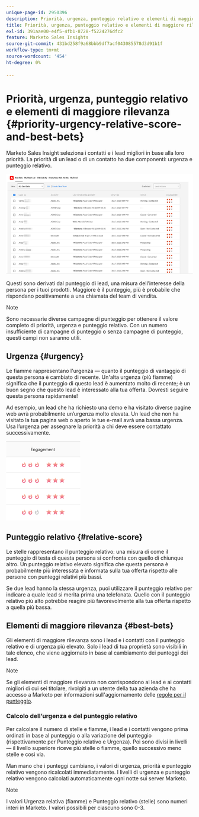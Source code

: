 ```yaml
---
unique-page-id: 2950396
description: Priorità, urgenza, punteggio relativo e elementi di maggiore rilevanza - Documenti Marketo - Documentazione del prodotto
title: Priorità, urgenza, punteggio relativo e elementi di maggiore rilevanza
exl-id: 391aae00-e4f5-4fb1-8728-f5224276dfc2
feature: Marketo Sales Insights
source-git-commit: 431bd258f9a68bbb9df7acf043085578d3d91b1f
workflow-type: tm+mt
source-wordcount: '454'
ht-degree: 0%

---
```


# Priorità, urgenza, punteggio relativo e elementi di maggiore rilevanza {#priority-urgency-relative-score-and-best-bets}

Marketo Sales Insight seleziona i contatti e i lead migliori in base alla loro priorità. La priorità di un lead o di un contatto ha due componenti: urgenza e punteggio relativo.

![](assets/priority-urgency-relative-score-and-best-bets-1.png)

Questi sono derivati dal punteggio di lead, una misura dell’interesse della persona per i tuoi prodotti. Maggiore è il punteggio, più è probabile che rispondano positivamente a una chiamata del team di vendita.

>[!NOTE]
>
>Sono necessarie diverse campagne di punteggio per ottenere il valore completo di priorità, urgenza e punteggio relativo.  Con un numero insufficiente di campagne di punteggio o senza campagne di punteggio, questi campi non saranno utili.

## Urgenza {#urgency}

Le fiamme rappresentano l&#39;urgenza — quanto il punteggio di vantaggio di questa persona è cambiato di recente. Un&#39;alta urgenza (più fiamme) significa che il punteggio di questo lead è aumentato molto di recente; è un buon segno che questo lead è interessato alla tua offerta. Dovresti seguire questa persona rapidamente!

Ad esempio, un lead che ha richiesto una demo e ha visitato diverse pagine web avrà probabilmente un’urgenza molto elevata. Un lead che non ha visitato la tua pagina web o aperto le tue e-mail avrà una bassa urgenza. Usa l’urgenza per assegnare la priorità a chi deve essere contattato successivamente.

![](assets/priority-urgency-relative-score-and-best-bets-2.png)

## Punteggio relativo {#relative-score}

Le stelle rappresentano il punteggio relativo: una misura di come il punteggio di testa di questa persona si confronta con quello di chiunque altro. Un punteggio relativo elevato significa che questa persona è probabilmente più interessata e informata sulla tua offerta rispetto alle persone con punteggi relativi più bassi.

Se due lead hanno la stessa urgenza, puoi utilizzare il punteggio relativo per indicare a quale lead si merita prima una telefonata. Quello con il punteggio relativo più alto potrebbe reagire più favorevolmente alla tua offerta rispetto a quella più bassa.

## Elementi di maggiore rilevanza {#best-bets}

Gli elementi di maggiore rilevanza sono i lead e i contatti con il punteggio relativo e di urgenza più elevato. Solo i lead di tua proprietà sono visibili in tale elenco, che viene aggiornato in base al cambiamento dei punteggi dei lead.

>[!NOTE]
>
>Se gli elementi di maggiore rilevanza non corrispondono ai lead e ai contatti migliori di cui sei titolare, rivolgiti a un utente della tua azienda che ha accesso a Marketo per informazioni sull&#39;aggiornamento delle [regole per il punteggio](/help/marketo/getting-started/quick-wins/simple-scoring.md).

### Calcolo dell’urgenza e del punteggio relativo

Per calcolare il numero di stelle e fiamme, i lead e i contatti vengono prima ordinati in base al punteggio o alla variazione del punteggio (rispettivamente per Punteggio relativo e Urgenza). Poi sono divisi in livelli — il livello superiore riceve più stelle o fiamme, quello successivo meno stelle e così via.

Man mano che i punteggi cambiano, i valori di urgenza, priorità e punteggio relativo vengono ricalcolati immediatamente. I livelli di urgenza e punteggio relativo vengono calcolati automaticamente ogni notte sui server Marketo.

>[!NOTE]
>
>I valori Urgenza relativa (fiamme) e Punteggio relativo (stelle) sono numeri interi in Marketo. I valori possibili per ciascuno sono 0-3.
